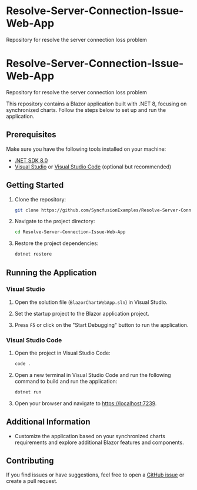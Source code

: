 # Resolve-Server-Connection-Issue-Web-App
Repository for resolve the server connection loss problem

# Resolve-Server-Connection-Issue-Web-App
Repository for resolve the server connection loss problem

This repository contains a Blazor application built with .NET 8, focusing on synchronized charts. Follow the steps below to set up and run the application.

## Prerequisites

Make sure you have the following tools installed on your machine:

- [.NET SDK 8.0](https://dotnet.microsoft.com/download/dotnet/5.0)
- [Visual Studio](https://visualstudio.microsoft.com/) or [Visual Studio Code](https://code.visualstudio.com/) (optional but recommended)

## Getting Started

1. Clone the repository:

    ```bash
    git clone https://github.com/SyncfusionExamples/Resolve-Server-Connection-Issue-Web-App.git
    ```

2. Navigate to the project directory:

    ```bash
    cd Resolve-Server-Connection-Issue-Web-App
    ```

3. Restore the project dependencies:

    ```bash
    dotnet restore
    ```

## Running the Application

### Visual Studio

1. Open the solution file (`BlazorChartWebApp.sln`) in Visual Studio.

2. Set the startup project to the Blazor application project.

3. Press `F5` or click on the "Start Debugging" button to run the application.

### Visual Studio Code

1. Open the project in Visual Studio Code:

    ```bash
    code .
    ```

2. Open a new terminal in Visual Studio Code and run the following command to build and run the application:

    ```bash
    dotnet run
    ```

3. Open your browser and navigate to [https://localhost:7239](https://localhost:7239).

## Additional Information

- Customize the application based on your synchronized charts requirements and explore additional Blazor features and components.

## Contributing

If you find issues or have suggestions, feel free to open a [GitHub issue](https://github.com/SyncfusionExamples/Resolve-Server-Connection-Issue-Web-App/issues) or create a pull request.

